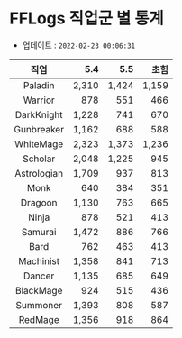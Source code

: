 # FFLogs 직업군 별 통계

- 업데이트 : `2022-02-23 00:06:31`

|직업|5.4|5.5|초힘|
|:-:|-:|-:|-:|
|Paladin|2,310|1,424|1,159|
|Warrior|878|551|466|
|DarkKnight|1,228|741|670|
|Gunbreaker|1,162|688|588|
|WhiteMage|2,323|1,373|1,236|
|Scholar|2,048|1,225|945|
|Astrologian|1,709|937|813|
|Monk|640|384|351|
|Dragoon|1,130|763|665|
|Ninja|878|521|413|
|Samurai|1,472|886|766|
|Bard|762|463|413|
|Machinist|1,358|841|713|
|Dancer|1,135|685|649|
|BlackMage|924|515|436|
|Summoner|1,393|808|587|
|RedMage|1,356|918|864|
